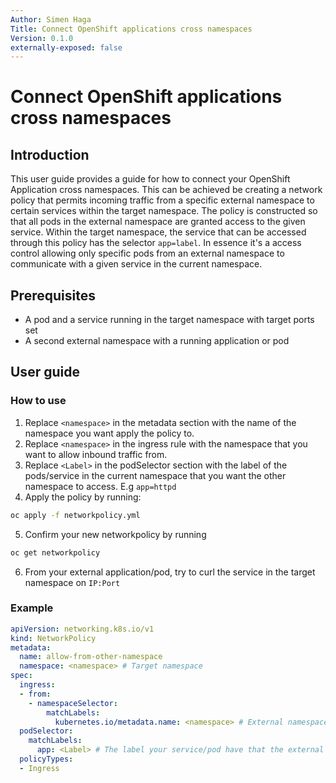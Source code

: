 ```yaml
---
Author: Simen Haga
Title: Connect OpenShift applications cross namespaces
Version: 0.1.0
externally-exposed: false
--- 
```


# Connect OpenShift applications cross namespaces

## Introduction
This user guide provides a guide for how to connect your OpenShift Application cross namespaces. This can be achieved be creating a network policy that permits incoming traffic from a specific external namespace to certain services within the target namespace. The policy is constructed so that all pods in the external namespace are granted access to the given service. Within the target namespace, the service that can be accessed through this policy has the selector `app=label`. In essence it's a access control allowing only specific pods from an external namespace to communicate with a given service in the current namespace.

## Prerequisites

- A pod and a service running in the target namespace with target ports set
- A second external namespace with a running application or pod

## User guide

### How to use
1. Replace `<namespace>` in the metadata section with the name of the namespace you want apply the policy to.
2. Replace `<namespace>` in the ingress rule with the namespace that you want to allow inbound traffic from.
3. Replace `<Label>` in the podSelector section with the label of the pods/service in the current namespace that you want the other namespace to access. E.g `app=httpd`
4. Apply the policy by running: 
```bash
oc apply -f networkpolicy.yml
```
5. Confirm your new networkpolicy by running 
```bash
oc get networkpolicy
```
6. From your external application/pod, try to curl the service in the target namespace on `IP:Port`


### Example
```yaml title="networkpolicy.yml"
apiVersion: networking.k8s.io/v1
kind: NetworkPolicy
metadata:
  name: allow-from-other-namespace
  namespace: <namespace> # Target namespace
spec:
  ingress:
  - from:
    - namespaceSelector:
        matchLabels:
          kubernetes.io/metadata.name: <namespace> # External namespace
  podSelector:
    matchLabels:
      app: <Label> # The label your service/pod have that the external namespace can access
  policyTypes:
  - Ingress
```
